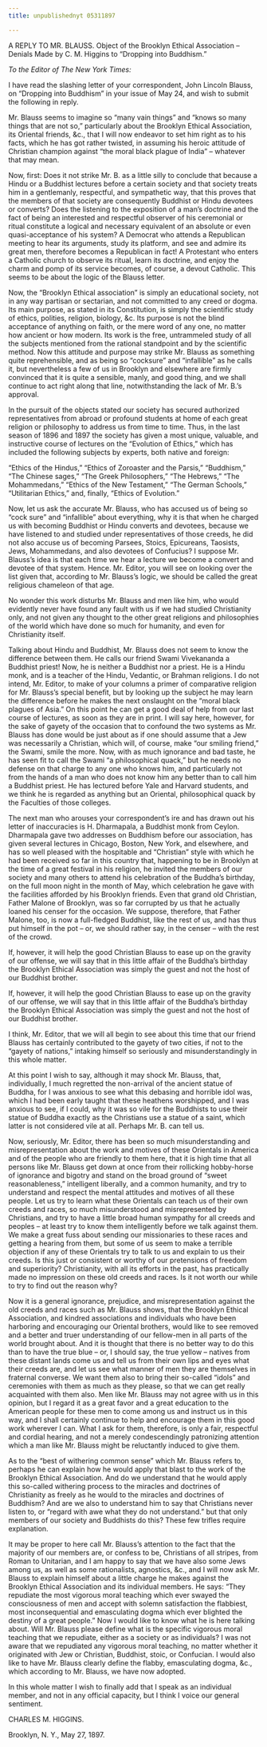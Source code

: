 ```yaml
---
title: unpublishednyt 05311897

---
```



  A REPLY TO MR. BLAUSS. Object of the Brooklyn Ethical Association – Denials Made by C. M. Higgins to “Dropping into Buddhism.”

*To the Editor of The New York Times:*

I have read the slashing letter of your correspondent, John Lincoln
Blauss, on “Dropping into Buddhism” in your issue of May 24, and wish to
submit the following in reply.

Mr. Blauss seems to imagine so “many vain things” and “knows so many
things that are not so,” particularly about the Brooklyn Ethical
Association, its Oriental friends, &c., that I will now endeavor to set
him right as to his facts, which he has got rather twisted, in assuming
his heroic attitude of Christian champion against “the moral black
plague of India” – whatever that may mean.

Now, first: Does it not strike Mr. B. as a little silly to conclude that
because a Hindu or a Buddhist lectures before a certain society and that
society treats him in a gentlemanly, respectful, and sympathetic way,
that this proves that the members of that society are consequently
Buddhist or Hindu devotees or converts? Does the listening to the
exposition of a man’s doctrine and the fact of being an interested and
respectful observer of his ceremonial or ritual constitute a logical and
necessary equivalent of an absolute or even quasi-acceptance of his
system? A Democrat who attends a Republican meeting to hear its
arguments, study its platform, and see and admire its great men,
therefore becomes a Republican in fact! A Protestant who enters a
Catholic church to observe its ritual, learn its doctrine, and enjoy the
charm and pomp of its service becomes, of course, a devout Catholic.
This seems to be about the logic of the Blauss letter.

Now, the “Brooklyn Ethical association” is simply an educational
society, not in any way partisan or sectarian, and not committed to any
creed or dogma. Its main purpose, as stated in its Constitution, is
simply the scientific study of ethics, polities, religion, biology, &c.
Its purpose is not the blind acceptance of anything on faith, or the
mere word of any one, no matter how ancient or how modern. Its work is
the free, untrammeled study of all the subjects mentioned from the
rational standpoint and by the scientific method. Now this attitude and
purpose may strike Mr. Blauss as something quite reprehensible, and as
being so “cocksure” and “infallible” as he calls it, but nevertheless a
few of us in Brooklyn and elsewhere are firmly convinced that it is
quite a sensible, manly, and good thing, and we shall continue to act
right along that line, notwithstanding the lack of Mr. B.’s approval.

In the pursuit of the objects stated our society has secured authorized
representatives from abroad or profound students at home of each great
religion or philosophy to address us from time to time. Thus, in the
last season of 1896 and 1897 the society has given a most unique,
valuable, and instructive course of lectures on the “Evolution of
Ethics,” which has included the following subjects by experts, both
native and foreign:

“Ethics of the Hindus,” “Ethics of Zoroaster and the Parsis,”
“Buddhism,” “The Chinese sages,” “The Greek Philosophers,” “The
Hebrews,” “The Mohammedans,” “Ethics of the New Testament,” “The German
Schools,” “Utilitarian Ethics,” and, finally, “Ethics of Evolution.”

Now, let us ask the accurate Mr. Blauss, who has accused us of being so
“cock sure” and “infallible” about everything, why it is that when he
charged us with becoming Buddhist or Hindu converts and devotees,
because we have listened to and studied under representatives of those
creeds, he did not also accuse us of becoming Parsees, Stoics,
Epicureans, Taosists, Jews, Mohammedans, and also devotees of Confucius?
I suppose Mr. Blauss’s idea is that each time we hear a lecture we
become a convert and devotee of that system. Hence. Mr. Editor, you will
see on looking over the list given that, according to Mr. Blauss’s
logic, we should be called the great religious chameleon of that age.

No wonder this work disturbs Mr. Blauss and men like him, who would
evidently never have found any fault with us if we had studied
Christianity only, and not given any thought to the other great
religions and philosophies of the world which have done so much for
humanity, and even for Christianity itself.

Talking about Hindu and Buddhist, Mr. Blauss does not seem to know the
difference between them. He calls our friend Swami Vivekananda a
Buddhist priest! Now, he is neither a Buddhist nor a priest. He is a
Hindu monk, and is a teacher of the Hindu, Vedantic, or Brahman
religions. I do not intend, Mr. Editor, to make of your columns a primer
of comparative religion for Mr. Blauss’s special benefit, but by looking
up the subject he may learn the difference before he makes the next
onslaught on the “moral black plagues of Asia.” On this point he can get
a good deal of help from our last course of lectures, as soon as they
are in print. I will say here, however, for the sake of gayety of the
occasion that to confound the two systems as Mr. Blauss has done would
be just about as if one should assume that a Jew was necessarily a
Christian, which will, of course, make “our smiling friend,” the Swami,
smile the more. Now, with as much ignorance and bad taste, he has seen
fit to call the Swami “a philosophical quack,” but he needs no defense
on that charge to any one who knows him, and particularly not from the
hands of a man who does not know him any better than to call him a
Buddhist priest. He has lectured before Yale and Harvard students, and
we think he is regarded as anything but an Oriental, philosophical quack
by the Faculties of those colleges.

The next man who arouses your correspondent’s ire and has drawn out his
letter of inaccuracies is H. Dharmapala, a Buddhist monk from Ceylon.
Dharmapala gave two addresses on Buddhism before our association, has
given several lectures in Chicago, Boston, New York, and elsewhere, and
has so well pleased with the hospitable and “Christian” style with which
he had been received so far in this country that, happening to be in
Brooklyn at the time of a great festival in his religion, he invited the
members of our society and many others to attend his celebration of the
Buddha’s birthday, on the full moon night in the month of May, which
celebration he gave with the facilities afforded by his Brooklyn
friends. Even that grand old Christian, Father Malone of Brooklyn, was
so far corrupted by us that he actually loaned his censer for the
occasion. We suppose, therefore, that Father Malone, too, is now a
full-fledged Buddhist, like the rest of us, and has thus put himself in
the pot – or, we should rather say, in the censer – with the rest of the
crowd.

If, however, it will help the good Christian Blauss to ease up on the
gravity of our offense, we will say that in this little affair of the
Buddha’s birthday the Brooklyn Ethical Association was simply the guest
and not the host of our Buddhist brother.

If, however, it will help the good Christian Blauss to ease up on the
gravity of our offense, we will say that in this little affair of the
Buddha’s birthday the Brooklyn Ethical Association was simply the guest
and not the host of our Buddhist brother.

I think, Mr. Editor, that we will all begin to see about this time that
our friend Blauss has certainly contributed to the gayety of two cities,
if not to the “gayety of nations,” intaking himself so seriously and
misunderstandingly in this whole matter.

At this point I wish to say, although it may shock Mr. Blauss, that,
individually, I much regretted the non-arrival of the ancient statue of
Buddha, for I was anxious to see what this debasing and horrible idol
was, which I had been early taught that these heathens worshipped, and I
was anxious to see, if I could, why it was so vile for the Buddhists to
use their statue of Buddha exactly as the Christians use a statue of a
saint, which latter is not considered vile at all. Perhaps Mr. B. can
tell us.

Now, seriously, Mr. Editor, there has been so much misunderstanding and
misrepresentation about the work and motives of these Orientals in
America and of the people who are friendly to them here, that it is high
time that all persons like Mr. Blauss get down at once from their
rollicking hobby-horse of ignorance and bigotry and stand on the broad
ground of “sweet reasonableness,” intelligent liberally, and a common
humanity, and try to understand and respect the mental attitudes and
motives of all these people. Let us try to learn what these Orientals
can teach us of their own creeds and races, so much misunderstood and
misrepresented by Christians, and try to have a little broad human
sympathy for all creeds and peoples – at least try to know them
intelligently before we talk against them. We make a great fuss about
sending our missionaries to these races and getting a hearing from them,
but some of us seem to make a terrible objection if any of these
Orientals try to talk to us and explain to us their creeds. Is this just
or consistent or worthy of our pretensions of freedom and superiority?
Christianity, with all its efforts in the past, has practically made no
impression on these old creeds and races. Is it not worth our while to
try to find out the reason why?

Now it is a general ignorance, prejudice, and misrepresentation against
the old creeds and races such as Mr. Blauss shows, that the Brooklyn
Ethical Association, and kindred associations and individuals who have
been harboring and encouraging our Oriental brothers, would like to see
removed and a better and truer understanding of our fellow-men in all
parts of the world brought about. And it is thought that there is no
better way to do this than to have the true blue – or, I should say, the
true yellow – natives from these distant lands come us and tell us from
their own lips and eyes what their creeds are, and let us see what
manner of men they are themselves in fraternal converse. We want them
also to bring their so-called “idols” and ceremonies with them as much
as they please, so that we can get really acquainted with them also. Men
like Mr. Blauss may not agree with us in this opinion, but I regard it
as a great favor and a great education to the American people for these
men to come among us and instruct us in this way, and I shall certainly
continue to help and encourage them in this good work wherever I can.
What I ask for them, therefore, is only a fair, respectful and cordial
hearing, and not a merely condescendingly patronizing attention which a
man like Mr. Blauss might be reluctantly induced to give them.

As to the “best of withering common sense” which Mr. Blauss refers to,
perhaps he can explain how he would apply that blast to the work of the
Brooklyn Ethical Association. And do we understand that he would apply
this so-called withering process to the miracles and doctrines of
Christianity as freely as he would to the miracles and doctrines of
Buddhism? And are we also to understand him to say that Christians never
listen to, or “regard with awe what they do not understand.” but that
only members of our society and Buddhists do this? These few trifles
require explanation.

It may be proper to here call Mr. Blauss’s attention to the fact that
the majority of our members are, or confess to be, Christians of all
stripes, from Roman to Unitarian, and I am happy to say that we have
also some Jews among us, as well as some rationalists, agnostics, &c.,
and I will now ask Mr. Blauss to explain himself about a little charge
he makes against the Brooklyn Ethical Association and its individual
members. He says: “They repudiate the most vigorous moral teaching which
ever swayed the consciousness of men and accept with solemn satisfaction
the flabbiest, most inconsequential and emasculating dogma which ever
blighted the destiny of a great people.” Now I would like to know what
he is here talking about. Will Mr. Blauss please define what is the
specific vigorous moral teaching that we repudiate, either as a society
or as individuals? I was not aware that we repudiated any vigorous moral
teaching, no matter whether it originated with Jew or Christian,
Buddhist, stoic, or Confucian. I would also like to have Mr. Blauss
clearly define the flabby, emasculating dogma, &c., which according to
Mr. Blauss, we have now adopted.

In this whole matter I wish to finally add that I speak as an individual
member, and not in any official capacity, but I think I voice our
general sentiment.

CHARLES M. HIGGINS.

Brooklyn, N. Y., May 27, 1897.


